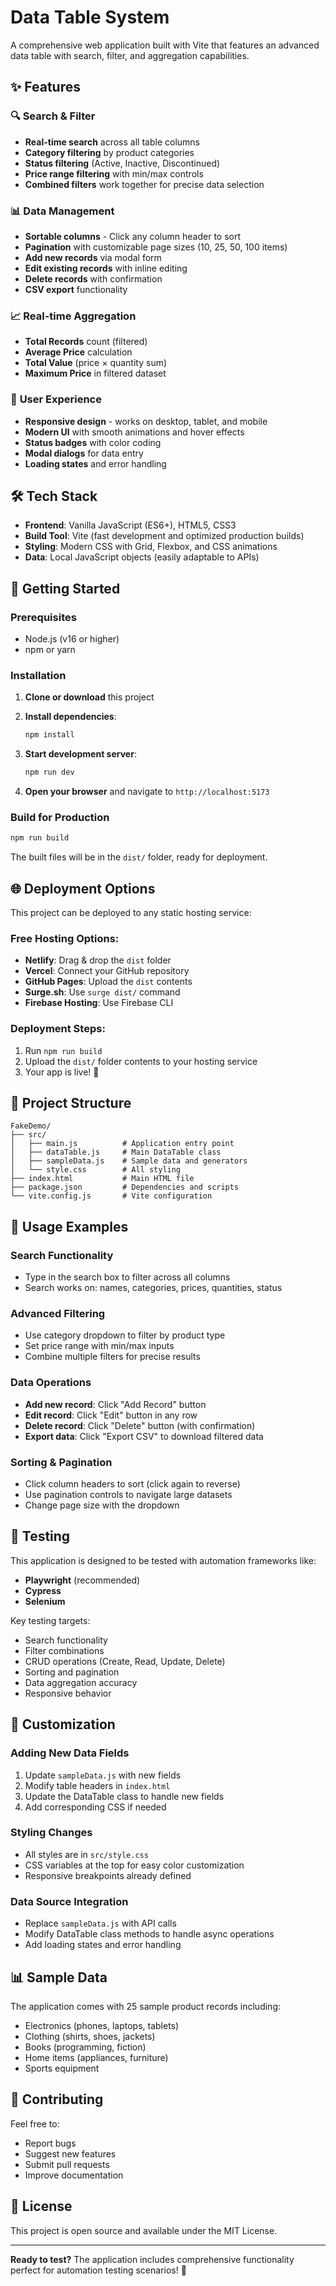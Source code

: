 # Data Table System

A comprehensive web application built with Vite that features an advanced data table with search, filter, and aggregation capabilities.

## ✨ Features

### 🔍 **Search & Filter**
- **Real-time search** across all table columns
- **Category filtering** by product categories
- **Status filtering** (Active, Inactive, Discontinued)
- **Price range filtering** with min/max controls
- **Combined filters** work together for precise data selection

### 📊 **Data Management**
- **Sortable columns** - Click any column header to sort
- **Pagination** with customizable page sizes (10, 25, 50, 100 items)
- **Add new records** via modal form
- **Edit existing records** with inline editing
- **Delete records** with confirmation
- **CSV export** functionality

### 📈 **Real-time Aggregation**
- **Total Records** count (filtered)
- **Average Price** calculation
- **Total Value** (price × quantity sum)
- **Maximum Price** in filtered dataset

### 📱 **User Experience**
- **Responsive design** - works on desktop, tablet, and mobile
- **Modern UI** with smooth animations and hover effects
- **Status badges** with color coding
- **Modal dialogs** for data entry
- **Loading states** and error handling

## 🛠️ Tech Stack

- **Frontend**: Vanilla JavaScript (ES6+), HTML5, CSS3
- **Build Tool**: Vite (fast development and optimized production builds)
- **Styling**: Modern CSS with Grid, Flexbox, and CSS animations
- **Data**: Local JavaScript objects (easily adaptable to APIs)

## 🚀 Getting Started

### Prerequisites
- Node.js (v16 or higher)
- npm or yarn

### Installation

1. **Clone or download** this project
2. **Install dependencies**:
   ```bash
   npm install
   ```

3. **Start development server**:
   ```bash
   npm run dev
   ```

4. **Open your browser** and navigate to `http://localhost:5173`

### Build for Production

```bash
npm run build
```

The built files will be in the `dist/` folder, ready for deployment.

## 🌐 Deployment Options

This project can be deployed to any static hosting service:

### **Free Hosting Options:**
- **Netlify**: Drag & drop the `dist` folder
- **Vercel**: Connect your GitHub repository
- **GitHub Pages**: Upload the `dist` contents
- **Surge.sh**: Use `surge dist/` command
- **Firebase Hosting**: Use Firebase CLI

### **Deployment Steps:**
1. Run `npm run build`
2. Upload the `dist/` folder contents to your hosting service
3. Your app is live! 🎉

## 📁 Project Structure

```
FakeDemo/
├── src/
│   ├── main.js          # Application entry point
│   ├── dataTable.js     # Main DataTable class
│   ├── sampleData.js    # Sample data and generators
│   └── style.css        # All styling
├── index.html           # Main HTML file
├── package.json         # Dependencies and scripts
└── vite.config.js       # Vite configuration
```

## 🎯 Usage Examples

### **Search Functionality**
- Type in the search box to filter across all columns
- Search works on: names, categories, prices, quantities, status

### **Advanced Filtering**
- Use category dropdown to filter by product type
- Set price range with min/max inputs
- Combine multiple filters for precise results

### **Data Operations**
- **Add new record**: Click "Add Record" button
- **Edit record**: Click "Edit" button in any row
- **Delete record**: Click "Delete" button (with confirmation)
- **Export data**: Click "Export CSV" to download filtered data

### **Sorting & Pagination**
- Click column headers to sort (click again to reverse)
- Use pagination controls to navigate large datasets
- Change page size with the dropdown

## 🧪 Testing

This application is designed to be tested with automation frameworks like:
- **Playwright** (recommended)
- **Cypress**
- **Selenium**

Key testing targets:
- Search functionality
- Filter combinations
- CRUD operations (Create, Read, Update, Delete)
- Sorting and pagination
- Data aggregation accuracy
- Responsive behavior

## 🎨 Customization

### **Adding New Data Fields**
1. Update `sampleData.js` with new fields
2. Modify table headers in `index.html`
3. Update the DataTable class to handle new fields
4. Add corresponding CSS if needed

### **Styling Changes**
- All styles are in `src/style.css`
- CSS variables at the top for easy color customization
- Responsive breakpoints already defined

### **Data Source Integration**
- Replace `sampleData.js` with API calls
- Modify DataTable class methods to handle async operations
- Add loading states and error handling

## 📊 Sample Data

The application comes with 25 sample product records including:
- Electronics (phones, laptops, tablets)
- Clothing (shirts, shoes, jackets)
- Books (programming, fiction)
- Home items (appliances, furniture)
- Sports equipment

## 🤝 Contributing

Feel free to:
- Report bugs
- Suggest new features
- Submit pull requests
- Improve documentation

## 📄 License

This project is open source and available under the MIT License.

---

**Ready to test?** The application includes comprehensive functionality perfect for automation testing scenarios! 🚀
